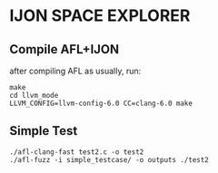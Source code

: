 IJON SPACE EXPLORER
======

## Compile AFL+IJON

after compiling AFL as usually, run:

```
make
cd llvm_mode
LLVM_CONFIG=llvm-config-6.0 CC=clang-6.0 make
```
## Simple Test

```
./afl-clang-fast test2.c -o test2
./afl-fuzz -i simple_testcase/ -o outputs ./test2
```
